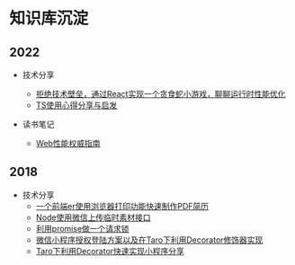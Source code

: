 # 知识库沉淀

## 2022

- 技术分享
  - [拒绝技术壁垒，通过React实现一个贪食蛇小游戏，聊聊运行时性能优化](./技术分享/2022/拒绝技术壁垒，通过React实现一个贪食蛇小游戏，聊聊运行时性能优化.md)
  - [TS使用心得分享与启发](./技术分享/2022/TS使用心得分享与启发.md)

- 读书笔记
  - [Web性能权威指南](./读书笔记/2022/Web性能权威指南.md)

## 2018

- 技术分享
  - [一个前端er使用浏览器打印功能快速制作PDF简历](./技术分享/2018/一个前端er使用浏览器打印功能快速制作PDF简历.md)
  - [Node使用微信上传临时素材接口](./技术分享/2018/Node使用微信上传临时素材接口.md)
  - [利用promise做一个请求锁](./技术分享/2018/利用promise做一个请求锁.md)
  - [微信小程序授权登陆方案以及在Taro下利用Decorator修饰器实现](技术分享/2018/微信小程序授权登陆方案以及在Taro下利用Decorator修饰器实现.md)
  - [Taro下利用Decorator快速实现小程序分享](./技术分享/2018/Taro下利用Decorator快速实现小程序分享.md)
